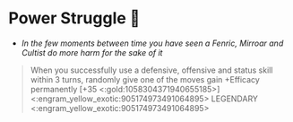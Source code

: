 # Power Struggle 👑 
- *In the few moments between time you have seen a Fenric, Mirroar and Cultist do more harm for the sake of it*

> When you successfully use a defensive, offensive and status skill within 3 turns, randomly give one of the moves gain +Efficacy permanently [+35 <:gold:1058304371940655185>]
<:engram_yellow_exotic:905174973491064895> LEGENDARY <:engram_yellow_exotic:905174973491064895>
